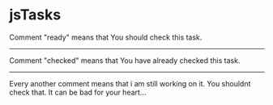 # jsTasks
Comment "ready" means that You should check this task.
***
Comment "checked" means that You have already checked this task.
***
Every another comment means that i am still working on it. You shouldnt check that. It can be bad for your heart...

